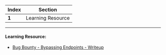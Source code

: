 Index | Section
---   | ---
**1** | Learning Resource

---

#### Learning Resource:

* [Bug Bounty - Bypassing Endpoints - Writeup](https://aaryanapex.medium.com/bug-bounty-bypassing-endpoints-55254df2cbff)
